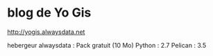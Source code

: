 blog de Yo Gis
====
http://yogis.alwaysdata.net


hebergeur alwaysdata : Pack gratuit (10 Mo) 
Python : 2.7 
Pelican : 3.5
